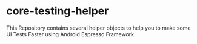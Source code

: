 # core-testing-helper
This Repository contains several helper objects to help you to make some UI Tests Faster using Android Espresso Framework
